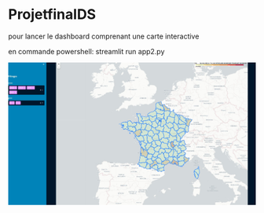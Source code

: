 # ProjetfinalDS

pour lancer le dashboard comprenant une carte interactive

en commande powershell: streamlit run app2.py

![alt text](https://github.com/Feynris/projet-talend-avec-script-pour-un-tableau-de-bord-avec-une-carte/blob/main/Screenshot%202022-11-14%20201211.jpg?raw=true)
